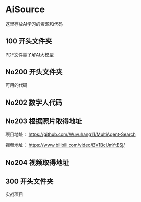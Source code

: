 # AiSource
这里存放AI学习的资源和代码

## 100 开头文件夹
PDF文件类了解AI大模型

## No200 开头文件夹
可用的代码
## No202  数字人代码
## No203  根据照片取得地址 
项目地址：
https://github.com/Wuyuhang11/MultiAgent-Search

视频地址：
https://www.bilibili.com/video/BV1BcUmYtESj/
## No204  视频取得地址

## 300 开头文件夹
实战项目
